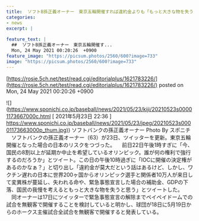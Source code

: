 ```yaml
---
title:  ソフトB孫正義オーナー　東京五輪開催すれば違約金よりも「もっと大きな物を失う」  
categories:
- news
excerpt: |
  
feature_text: |
  ##  ソフトB孫正義オーナー　東京五輪開催す...
  Mon, 24 May 2021 00:20:26  +0900
feature_image: "https://picsum.photos/2560/600?image=733"
image: "https://picsum.photos/2560/600?image=733"
---
```


[https://rosie.5ch.net/test/read.cgi/editorialplus/1621783226/](https://rosie.5ch.net/test/read.cgi/editorialplus/1621783226/)
posted on Mon, 24 May 2021 00:20:26  +0900

<!--more-->

![](https://www.sponichi.co.jp/baseball/news/2021/05/23/kiji/20210523s00001173667000c.html [ 2021年5月23日 22:36 ] [https://www.sponichi.co.jp/baseball/news/2021/05/23/jpeg/20210523s00001173663000p_thum.jpg)](https://www.sponichi.co.jp/baseball/news/2021/05/23/jpeg/20210523s00001173663000p_thum.jpg)) ソフトバンクの孫正義オーナー Photo By スポニチ 　ソフトバンクの孫正義オーナー（63）が23日、ツイッターを更新。東京五輪開催となった場合の日本のリスクをつづった。 　前日22日午後1時すぎに「今、国民の8割以上が延期か中止を希望しているオリンピック。誰が何の権利で強行するのだろうか」とツイート。この日の午後10時過ぎに「IOCに開催の決定権があるのかなぁ？」と切り出し「違約金が莫大だという話はあるけど、しかし、ワクチン遅れの日本に世界200ヶ国からオリンピック選手と関係者10万人が来日して変異株が蔓延し、失われる命や、緊急事態宣言した場合の補助金、GDPの下落、国民の我慢を考えるともっと大きな物を失うと思う」とツイートした。 　同オーナーは17日にツイッターで緊急事態宣言の解除までペイペイドームでの試合を無観客で開催することを検討していると明かし、球団が18日に5月19日からのホークス主催試合全試合を無観客で開催すると発表している。
